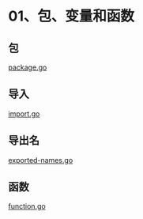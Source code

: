

# 01、包、变量和函数



## 包

[package.go](../../go-learning-example/go-basic-example/002-package-variable-function/01、package.go)


## 导入

[import.go](../../go-learning-example/go-basic-example/002-package-variable-function/02、import.go)


## 导出名

[exported-names.go](../../go-learning-example/go-basic-example/002-package-variable-function/03、exported-names.go)

## 函数

[function.go](../../go-learning-example/go-basic-example/002-package-variable-function/04、function.go)


